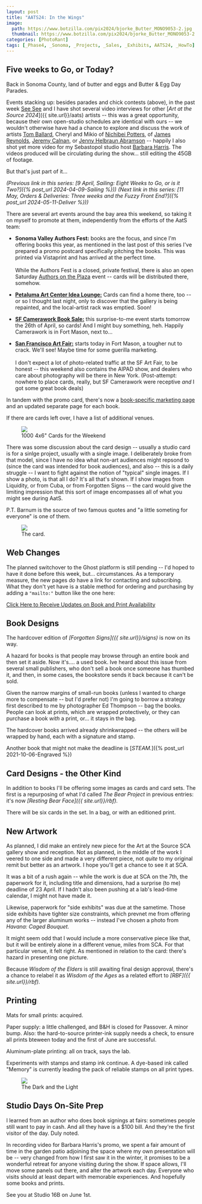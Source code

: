 ```yaml
---
layout: post
title: "AATS24: In the Wings"
image:
  path: https://www.botzilla.com/pix2024/bjorke_Butter_MONO9053-2.jpg
  thumbnail: https://www.botzilla.com/pix2024/bjorke_Butter_MONO9053-2.jpg
categories: [PhotoRant]
tags: [_Phase4, _Sonoma, _Projects, _Sales, _Exhibits, AATS24, _HowTo]
---
```


## Five weeks to Go, or Today?

Back in Sonoma County, land of butter and eggs and Butter & Egg Day Parades.

Events stacking up: besides parades and chick contests (above), in the past week [See See](https://www.artatthesource.org/see-see-lo) and I have shot several video interviews for other [_Art at the Source 2024_]({{ site.url}}/aats) artists -- this was a great opportunity, because their own open-studio schedules are identical with ours -- we wouldn't otherwise have had a chance to explore and discuss the work of artists [Tom Ballard](https://www.artatthesource.org/tom-ballard), Cheryl and Mikio of [Nichibei Potters](https://www.artatthesource.org/nichibei-potters), of [James Reynolds](https://www.artatthesource.org/james-reynolds), [Jeremy Calnan](https://www.artatthesource.org/jeremy-calnan), or [Jenny Helbraun Abramson](https://www.artatthesource.org/jenny-helbraun-abramson) -- happily I also shot yet more video for my Sebastopol studio host [Barbara Harris](https://www.artatthesource.org/barbara-harris). The videos produced will be circulating during the show... still editing the 45GB of footage.

But that's just part of it...

<!--more-->

_(Previous link in this series: [9 April, Sailing: Eight Weeks to Go, or is it Two?]({% post_url 2024-04-09-Sailing %}))_
_(Next link in this series: [11 May, Orders & Deliveries: Three weeks and the Fuzzy Front End?]({% post_url 2024-05-11-Deliver %}))_

There are several art events around the bay area this weekend, so taking it on myself to promote at them, independently from the efforts of the AatS team:

* **Sonoma Valley Authors Fest:** books are the focus, and since I'm offering books this year, as mentioned in the last post of this series I've prepared a promo postcard specifically pitching the books. This was printed via Vistaprint and has arrived at the perfect time.<br/><br/>While the Authors Fest is a closed, private festival, there is also an open Saturday [Authors on the Plaza](https://svauthorsfest.org/authors-on-the-plaza/) event -- cards will be distributed there, somehow.

* [**Petaluma Art Center Idea Lounge:**](https://petalumaartscenter.org/events) Cards can find a home there, too -- or so I thought last night, only to discover that the gallery is being repainted, and the local-artist rack was emptied. Soon!

* [**SF Camerawork Book Sale:**](https://sfcamerawork.org/booksale-2024) this surprise-to-me event starts tomorrow the 26th of April, so cards! And I might buy something, heh. Happily Camerawork is in Fort Mason, next to...

* [**San Francisco Art Fair:**](https://sanfranciscoartfair.com/) starts today in Fort Mason, a tougher nut to crack. We'll see! Maybe time for some guerilla marketing.<br/><br/>I don't expect a lot of photo-related traffic at the SF Art Fair, to be honest -- this weekend also contains the AIPAD show, and dealers who care about photography will be there in New York. (Post-attempt: nowhere to place cards, really, but SF Camerawork were receptive _and_ I got some great book deals)

In tandem with the promo card, there's now a [book-specific marketing page]({{site.url}}/book24.html) and an updated separate page for each book.

If there are cards left over, I have a list of additional venues.

<figure class="align-center">
<img src="https://www.botzilla.com/pix2024/card-stack.jpg">
<figcaption>1000 4x6" Cards for the Weekend</figcaption>
</figure>

There was some discussion about the card design -- usually a studio card is for a sinlge project, usually with a single image. I deliberately broke from that model, since I have no idea what non-art audiences might repsond to (since the card was intended for book audiences), and also -- this is a daily struggle -- I want to fight against the notion of "typical" single images. If I show a photo, is that all I do? It's all that's shown. If I show images from Liquidity, or from Cuba, or from Forgotten Signs -- the card would give the limiting impression that this sort of image encompasses all of what you might see during AatS.

P.T. Barnum is the source of two famous quotes and "a little someting for everyone" is one of them.

<figure class="align-center">
<a href="{{ site.url}}/book24"><img src="https://www.botzilla.com/pix2024/author-promo-card.jpg"></a>
<figcaption>The card.</figcaption>
</figure>

## Web Changes

The planned switchover to the Ghost platform is still pending -- I'd hoped to have it done before this week, but... circumstances. As a temporary measure, the new pages _do_ have a link for contacting and subscribing. What they don't yet have is a stable method for ordering and purchasing by adding a `"mailto:"` button like the one here: 

<a class="btn btn--info btn--large" href="mailto:kevin+books@vumondo.com?subject=Updates%20on%20Books%20and%20Blog&body=Please%20keep%20me%20informed%20of%20updates%20on%20sales%20availability%20of%20your%20books%20and%20prints%20related%20to%20AATS%202024">Click Here to Receive Updates on Book and Print Availability</a>

## Book Designs

The hardcover edition of _[Forgotten Signs]({{ site.url}}/signs)_ is now on its way.

A hazard for books is that people may browse through an entire book and then set it aside. Now it's.... a used book. Ive heard about this issue from several small publishers, who don't sell a book once someone has thumbed it, and then, in some cases, the bookstore sends it back because it can't be sold.

Given the narrow margins of small-run books (unless I wanted to charge more to compensate -- but I'd prefer not) I'm going to borrow a strategy first described to me by photographer Ed Thompson -- bag the books. People can look at prints, which are wrapped protectively, or they can purchase a book _with_ a print, or... it stays in the bag.

The hardcover books arrived already shrinkwrapped -- the others will be wrapped by hand, each with a signature and stamp.

Another book that might not make the deadline is [_STEAM._]({% post_url 2021-10-06-Engraved %})

## Card Designs - the Other Kind

In addition to books I'll be offering some images as cards and card sets. The first is a repurposing of what I'd called _The Bear Project_ in previous entries: it's now _[Resting Bear Face]({{ site.url}}/rbf)._

There will be six cards in the set. In a bag, or with an editioned print.

## New Artwork

As planned, I did make an entirely new piece for the Art at the Source SCA gallery show and reception. Not as planned, in the middle of the work I veered to one side and made a very different piece, not _quite_ to my original remit but better as an artwork. I hope you'll get a chance to see it at SCA.

It was a bit of a rush again -- while the work is due at SCA on the 7th, the paperwork for it, including title and dimensions, had a surprise (to me) deadline of 23 April. If I hadn't also been pushing at a lab's lead-time calendar, I might not have made it.

Likewise, paperwork for "side exhibits" was due at the sametime. Those side exhibits have tighter size constraints, which prevnet me from offering any of the larger aluminum works -- instead I've chosen a photo from _Havana: Caged Bouquet._

It might seem odd that I would include a more conservative piece like that, but it will be entirely alone in a different venue, miles from SCA. For that particular venue, it felt right. As mentioned in relation to the card: there's hazard in presenting one picture.

Because _Wisdom of the Elders_ is still awaiting final design approval, there's a chance to relabel it as _Wisdom of the Ages_ as a related effort to _[RBF]({{ site.url}}/rbf)._


## Printing

Mats for small prints: acquired.

Paper supply: a little challenged, and B&H is closed for Passover. A minor bump. Also: the hard-to-source printer-ink supply needs a check, to ensure all prints bteween today and the first of June are successful.

Aluminum-plate printing: all on track, says the lab.

Experiments with stamps and stamp ink continue. A dye-based ink called "Memory" is currently leading the pack of reliable stamps on all print types.

<figure class="align-center">
<img src="https://www.botzilla.com/pix2024/stamp-twins.jpg">
<figcaption>The Dark and the Light</figcaption>
</figure>


## Studio Days On-Site Prep

I learned from an author who does book signings at fairs: sometimes people still want to pay in cash. And all they have is a $100 bill. And they're the first visitor of the day. Duly noted.

In recording video for Barbara Harris's promo, we spent a fair amount of time in the garden patio adjoining the space where my own presentation will be -- very changed from how I first saw it in the winter, it promises to be a wonderful retreat for anyone visiting during the show. If space allows, I'll move some panels out there, and alter the artwork each day. Everyone who visits should at least depart with memorable experiences. And hopefully some books and prints.


See you at Studio 16B on June 1st.

<!-- _Next link in this series: [22 March: Sprung: Ten Weeks to Go]({% post_url 2024-03-22-Sprung %})_ -->
